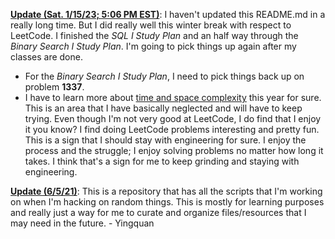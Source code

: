 **<ins>Update (Sat. 1/15/23; 5:06 PM EST)</ins>**: I haven't updated this README.md in a really long time. But I did really well this winter break with respect to LeetCode. I finished the *SQL I Study Plan* and an half way through the *Binary Search I Study Plan*. I'm going to pick things up again after my classes are done.
* For the *Binary Search I Study Plan*, I need to pick things back up on problem **1337**.
* I have to learn more about <ins>time and space complexity</ins> this year for sure. This is an area that I have basically neglected and will have to keep trying. 
Even though I'm not very good at LeetCode, I do find that I enjoy it you know? I find doing LeetCode problems interesting and pretty fun. This is a sign that I should stay with engineering for sure. I enjoy the process and the struggle; I enjoy solving problems no matter how long it takes. I think that's a sign for me to keep grinding and staying with engineering.

**<ins>Update (6/5/21)</ins>**: This is a repository that has all the scripts that I'm working on when I'm hacking on random things. This is mostly for learning purposes and really just a way for me to curate and organize files/resources that I may need in the future. - Yingquan
